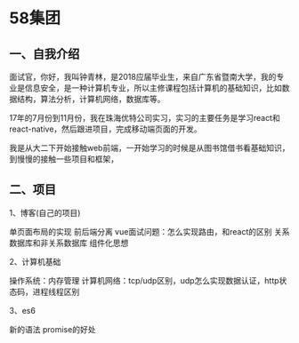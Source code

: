 <!-- 2018/2/1 -->

# 58集团

## 一、自我介绍

面试官，你好，我叫钟青林，是2018应届毕业生，来自广东省暨南大学，我的专业是信息安全，是一种计算机专业，所以主修课程包括计算机的基础知识，比如数据结构，算法分析，计算机网络，数据库等。

17年的7月份到11月份，我在珠海优特公司实习，实习的主要任务是学习react和react-native，然后跟进项目，完成移动端页面的开发。

我是从大二下开始接触web前端，一开始学习的时候是从图书馆借书看基础知识，到慢慢的接触一些项目和框架，

## 二、项目

1、博客(自己的项目)

单页面布局的实现
前后端分离
vue面试问题：怎么实现路由，和react的区别
关系数据库和非关系数据库
组件化思想

2、计算机基础

操作系统：内存管理
计算机网络：tcp/udp区别，udp怎么实现数据认证，http状态码，进程线程区别

3、es6

新的语法
promise的好处
